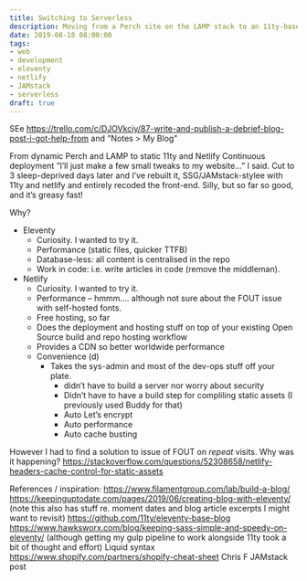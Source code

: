 ```yaml
---
title: Switching to Serverless
description: Moving from a Perch site on the LAMP stack to an 11ty-based site on Netlify
date: 2019-08-18 08:00:00
tags: 
- web
- development
- eleventy
- netlify
- JAMstack
- serverless
draft: true
---
```

SEe https://trello.com/c/DJOVkciy/87-write-and-publish-a-debrief-blog-post-i-got-help-from and "Notes > My Blog"

From dynamic Perch and LAMP to static 11ty and Netlify
Continuous deployment
”I’ll just make a few small tweaks to my website…” I said. Cut to 3 sleep-deprived days later and I’ve rebuilt it, SSG/JAMstack-stylee with 11ty and netlify and entirely recoded the front-end. Silly, but so far so good, and it’s greasy fast!

Why?
- Eleventy
  - Curiosity. I wanted to try it. 
  - Performance (static files, quicker TTFB)
  - Database-less: all content is centralised in the repo
  - Work in code: i.e. write articles in code (remove the middleman).
- Netlify
  - Curiosity. I wanted to try it. 
  - Performance – hmmm....  although not sure about the FOUT issue   with self-hosted fonts.
  - Free hosting, so far
  - Does the deployment and hosting stuff on top of your existing Open Source build and repo hosting workflow
  - Provides a CDN so better worldwide performance
  - Convenience (d)
    - Takes the sys-admin and most of the dev-ops stuff off your plate.
      - didn’t have to build a server nor worry about security
      - Didn’t have to have a build step for compliling static assets (I previously used Buddy for that)
      - Auto Let’s encrypt
      - Auto performance
      - Auto cache busting






However I had to find a solution to issue of FOUT on _repeat_ visits. Why was it happening? https://stackoverflow.com/questions/52308658/netlify-headers-cache-control-for-static-assets

References / inspiration:
https://www.filamentgroup.com/lab/build-a-blog/
https://keepinguptodate.com/pages/2019/06/creating-blog-with-eleventy/ (note this also has stuff re. moment dates and blog article excerpts I might want to revisit)
https://github.com/11ty/eleventy-base-blog
https://www.hawksworx.com/blog/keeping-sass-simple-and-speedy-on-eleventy/ (although getting my gulp pipeline to work alongside 11ty took a bit of thought and effort)
Liquid syntax https://www.shopify.com/partners/shopify-cheat-sheet
Chris F JAMstack post
